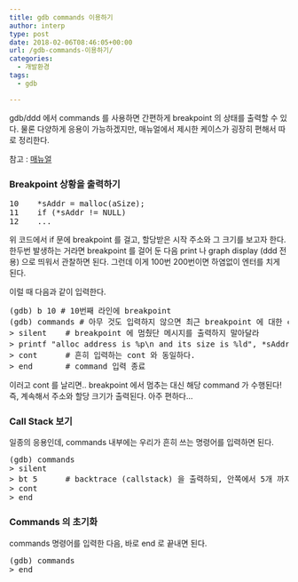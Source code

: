 ```yaml
---
title: gdb commands 이용하기
author: interp
type: post
date: 2018-02-06T08:46:05+00:00
url: /gdb-commands-이용하기/
categories:
  - 개발환경
tags:
  - gdb

---
```

gdb/ddd 에서 commands 를 사용하면 간편하게 breakpoint 의 상태를 출력할 수 있다. 물론 다양하게 응용이 가능하겠지만, 매뉴얼에서 제시한 케이스가 굉장히 편해서 따로 정리한다.

참고 : [매뉴얼][1]

### Breakpoint 상황을 출력하기

<pre class="brush: cpp; title: ; notranslate" title="">10    *sAddr = malloc(aSize);
11    if (*sAddr != NULL)
12    ...
</pre>

위 코드에서 if 문에 breakpoint 를 걸고, 할당받은 시작 주소와 그 크기를 보고자 한다. 한두번 발생하는 거라면 breakpoint 를 걸어 둔 다음 print 나 graph display (ddd 전용) 으로 띄워서 관찰하면 된다. 그런데 이게 100번 200번이면 하염없이 엔터를 치게 된다.

이럴 때 다음과 같이 입력한다.

<pre class="brush: plain; title: ; notranslate" title="">(gdb) b 10 # 10번째 라인에 breakpoint
(gdb) commands # 아무 것도 입력하지 않으면 최근 breakpoint 에 대한 command 입력
&gt; silent    # breakpoint 에 멈췄단 메시지를 출력하지 말아달라
&gt; printf "alloc address is %p\n and its size is %ld", *sAddr, aSize # 프린트
&gt; cont      # 흔히 입력하는 cont 와 동일하다.
&gt; end       # command 입력 종료
</pre>

이러고 cont 를 날리면.. breakpoint 에서 멈추는 대신 해당 command 가 수행된다! 즉, 계속해서 주소와 할당 크기가 출력된다. 아주 편하다&#8230;

### Call Stack 보기

일종의 응용인데, commands 내부에는 우리가 흔히 쓰는 명령어를 입력하면 된다.

<pre class="brush: plain; title: ; notranslate" title="">(gdb) commands
&gt; silent
&gt; bt 5      # backtrace (callstack) 을 출력하되, 안쪽에서 5개 까지만 출력
&gt; cont
&gt; end
</pre>

### Commands 의 초기화

commands 명령어를 입력한 다음, 바로 end 로 끝내면 된다.

<pre class="brush: plain; title: ; notranslate" title="">(gdb) commands
&gt; end
</pre>

 [1]: http://sourceware.org/gdb/onlinedocs/gdb/Break-Commands.html
